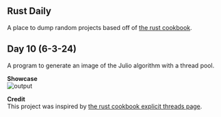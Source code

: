 ## Rust Daily
A place to dump random projects based off of [the rust cookbook](https://rust-lang-nursery.github.io/rust-cookbook/).  

## Day 10 (6-3-24)
A program to generate an image of the Julio algorithm with a thread pool.   

**Showcase**  
![output](https://github.com/sstock2005/rust-daily/assets/144393153/9e0a7b0b-d5b3-4f8d-9eb2-7095dc81e9fa)


**Credit**  
This project was inspired by [the rust cookbook explicit threads page](https://rust-lang-nursery.github.io/rust-cookbook/concurrency/threads.html#draw-fractal-dispatching-work-to-a-thread-pool).
